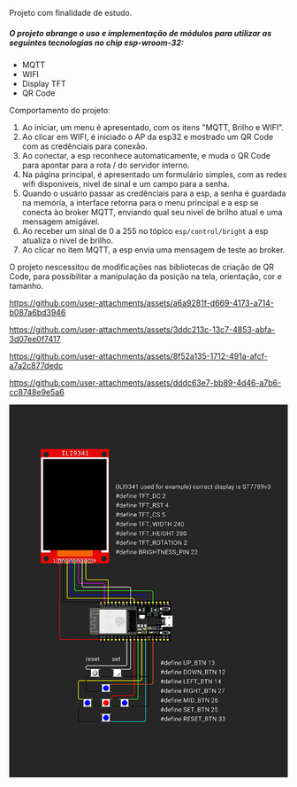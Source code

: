 Projeto com finalidade de estudo.

##### O projeto abrange o uso e implementação de módulos para utilizar as seguintes tecnologias no chip esp-wroom-32:
- MQTT
- WIFI
- Display TFT
- QR Code
  
Comportamento do projeto:

1. Ao iniciar, um menu é apresentado, com os itens "MQTT, Brilho e WIFI".
2. Ao clicar em WIFI, é iniciado o AP da esp32 e mostrado um QR Code com as credênciais para conexão.
3. Ao conectar, a esp reconhece automaticamente, e muda o QR Code para apontar para a rota / do servidor interno.
4. Na página principal, é apresentado um formulário simples, com as redes wifi disponiveis, nivel de sinal e um campo para a senha.
5. Quando o usuário passar as credênciais para a esp, a senha é guardada na memória, a interface retorna para o menu principal e a esp se conecta ào broker MQTT, enviando qual seu nivel de brilho atual e uma mensagem amigável.
6. Ao receber um sinal de 0 a 255 no tópico `esp/control/bright` a esp atualiza o nivel de brilho.
7. Ao clicar no item MQTT, a esp envia uma mensagem de teste ao broker.


O projeto nescessitou de modificações nas bibliotecas de criação de QR Code, para possibilitar a manipulação da posição na tela, orientação, cor e tamanho.


https://github.com/user-attachments/assets/a6a9281f-d669-4173-a714-b087a6bd3946

https://github.com/user-attachments/assets/3ddc213c-13c7-4853-abfa-3d07ee0f7417

https://github.com/user-attachments/assets/8f52a135-1712-491a-afcf-a7a2c877dedc

https://github.com/user-attachments/assets/dddc63e7-bb89-4d46-a7b6-cc8748e9e5a6



![](wokwi_diagram.png)
